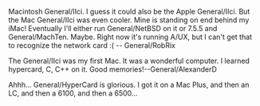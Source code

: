 Macintosh General/IIci. I guess it could also be the Apple General/IIci. But the Mac General/IIci was even cooler. Mine is standing on end behind my iMac! Eventually I'll either run General/NetBSD on it or 7.5.5 and General/MachTen. Maybe. Right now it's running A/UX, but I can't get that to recognize the network card :( -- General/RobRix

The General/IIci was my first Mac.  It was a wonderful computer.  I learned hypercard, C, C++ on it. Good memories!--General/AlexanderD

Ahhh... General/HyperCard is glorious. I got it on a Mac Plus, and then an LC, and then a 6100, and then a 6500...